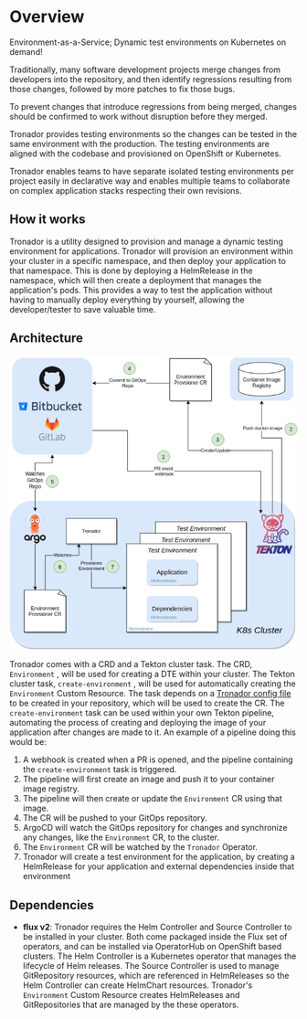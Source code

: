 # Overview

Environment-as-a-Service; Dynamic test environments on Kubernetes on demand!

Traditionally, many software development projects merge changes from developers into the repository, and then identify regressions resulting from those changes, followed by more patches to fix those bugs.

To prevent changes that introduce regressions from being merged, changes should be confirmed to work without disruption before they merged.

Tronador provides testing environments so the changes can be tested in the same environment with the production. The testing environments are aligned with the codebase and provisioned on OpenShift or Kubernetes.

Tronador enables teams to have separate isolated testing environments per project easily in declarative way and enables multiple teams to collaborate on complex application stacks respecting their own revisions.

## How it works

Tronador is a utility designed to provision and manage a dynamic testing environment for applications. Tronador will provision an environment within your cluster in a specific namespace, and then deploy your application to that namespace. This is done by deploying a HelmRelease in the namespace, which will then create a deployment that manages the application's pods. This provides a way to test the application without having to manually deploy everything by yourself, allowing the developer/tester to save valuable time.

## Architecture

![architecture](./images/architecture.png)

Tronador comes with a CRD and a Tekton cluster task. The CRD, `Environment` , will be used for creating a DTE within your cluster. The Tekton cluster task, `create-environment` , will be used for automatically creating the `Environment` Custom Resource. The task depends on a [Tronador config file](./config_file.md) to be created in your repository, which will be used to create the CR. The `create-environment` task can be used within your own Tekton pipeline, automating the process of creating and deploying the image of your application after changes are made to it. An example of a pipeline doing this would be:

1. A webhook is created when a PR is opened, and the pipeline containing the `create-environment` task is triggered.
2. The pipeline will first create an image and push it to your container image registry.
3. The pipeline will then create or update the `Environment` CR using that image.
4. The CR will be pushed to your GitOps repository.
5. ArgoCD will watch the GitOps repository for changes and synchronize any changes, like the `Environment` CR, to the cluster.
6. The `Environment` CR will be watched by the `Tronador` Operator.
7. Tronador will create a test environment for the application, by creating a HelmRelease for your application and external dependencies inside that environment

## Dependencies

- **flux v2**: Tronador requires the Helm Controller and Source Controller to be installed in your cluster. Both come packaged inside the Flux set of operators, and can be installed via OperatorHub on OpenShift based clusters. The Helm Controller is a Kubernetes operator that manages the lifecycle of Helm releases. The Source Controller is used to manage GitRepository resources, which are referenced in HelmReleases so the Helm Controller can create HelmChart resources. Tronador's `Environment` Custom Resource creates HelmReleases and GitRepositories that are managed by the these operators.
